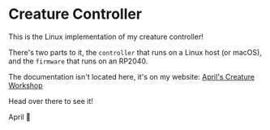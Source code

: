 # Creature Controller

This is the Linux implementation of my creature controller!

There's two parts to it, the `controller` that runs on a Linux host (or macOS), and the `firmware` that runs on an RP2040.

The documentation isn't located here, it's on my website: [April's Creature Workshop](https://creature.engineering)

Head over there to see it!

April 🐰